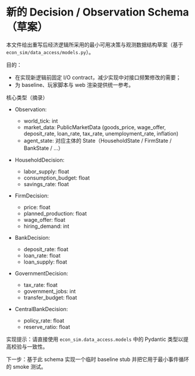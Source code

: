 # 新的 Decision / Observation Schema（草案）

本文件给出重写后经济逻辑所采用的最小可用决策与观测数据结构草案（基于 `econ_sim/data_access/models.py`）。

目的：
- 在实现新逻辑前固定 I/O contract，减少实现中对接口频繁修改的需要；
- 为 baseline、玩家脚本与 web 渲染提供统一参考。

核心类型（摘录）

- Observation:
  - world_tick: int
  - market_data: PublicMarketData (goods_price, wage_offer, deposit_rate, loan_rate, tax_rate, unemployment_rate, inflation)
  - agent_state: 对应主体的 State（HouseholdState / FirmState / BankState / ...）

- HouseholdDecision:
  - labor_supply: float
  - consumption_budget: float
  - savings_rate: float

- FirmDecision:
  - price: float
  - planned_production: float
  - wage_offer: float
  - hiring_demand: int

- BankDecision:
  - deposit_rate: float
  - loan_rate: float
  - loan_supply: float

- GovernmentDecision:
  - tax_rate: float
  - government_jobs: int
  - transfer_budget: float

- CentralBankDecision:
  - policy_rate: float
  - reserve_ratio: float

实现提示：请直接使用 `econ_sim.data_access.models` 中的 Pydantic 类型以提高校验与一致性。

下一步：基于此 schema 实现一个临时 baseline stub 并把它用于最小事件循环的 smoke 测试。
